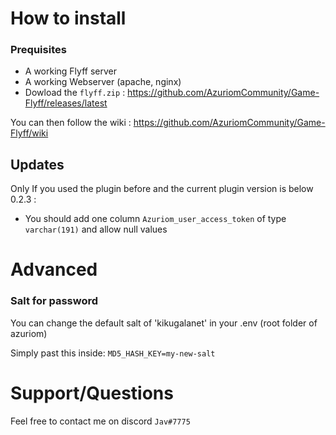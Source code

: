 # How to install

### Prequisites
- A working Flyff server
- A working Webserver (apache, nginx)
- Dowload the `flyff.zip` : https://github.com/AzuriomCommunity/Game-Flyff/releases/latest

You can then follow the wiki : https://github.com/AzuriomCommunity/Game-Flyff/wiki

## Updates
Only If you used the plugin before and the current plugin version is below 0.2.3 : 
- You should add one column `Azuriom_user_access_token` of type `varchar(191)` and allow null values

# Advanced

 ### Salt for password
 
 You can change the default salt of 'kikugalanet' in your .env (root folder of azuriom)

Simply past this inside:
 `MD5_HASH_KEY=my-new-salt`

# Support/Questions
Feel free to contact me on discord `Jav#7775`
